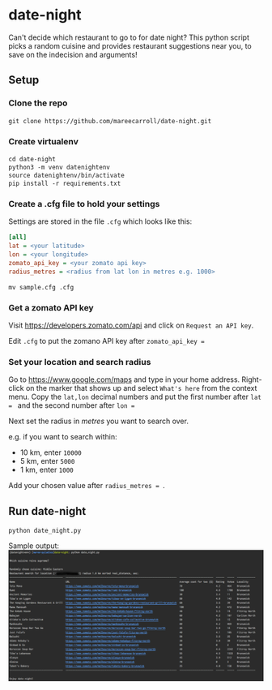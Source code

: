# date-night

Can't decide which restaurant to go to for date night? This python script picks 
a random cuisine and provides restaurant suggestions near you, to save on the 
indecision and arguments!

## Setup

### Clone the repo

```shell
git clone https://github.com/mareecarroll/date-night.git
```

### Create virtualenv

```shell
cd date-night
python3 -m venv datenightenv
source datenightenv/bin/activate
pip install -r requirements.txt
```

### Create a .cfg file to hold your settings

Settings are stored in the file `.cfg` which looks like this:
    
```ini
[all]
lat = <your latitude>
lon = <your longitude>
zomato_api_key = <your zomato api key>
radius_metres = <radius from lat lon in metres e.g. 1000>
```

```shell
mv sample.cfg .cfg
```

### Get a zomato API key

Visit https://developers.zomato.com/api and click on `Request an API key`.

Edit `.cfg` to put the zomano API key after `zomato_api_key = `

### Set your location and search radius

Go to https://www.google.com/maps and type in your home address. Right-click on the 
marker that shows up and select `What's here` from the context menu. Copy the `lat,lon` 
decimal numbers and put the first number after `lat = ` and the second number after `lon = `

Next set the radius in _metres_ you want to search over.

e.g. if you want to search within:
 * 10 km, enter `10000`
 * 5 km, enter `5000`
 * 1 km, enter `1000`
 
Add your chosen value after `radius_metres = `.

## Run date-night

```shell
python date_night.py
```

Sample output:
![Screenshot](datenight_screenshot.png)



